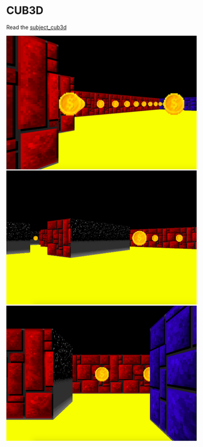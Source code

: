 # CUB3D

Read the [subject_cub3d](https://github.com/ninellekam/cub3D/blob/master/subject_cub3d.pdf)

![alt text](png_readme/pic1.png "Описание будет тут")​
![alt text](png_readme/pic2.png "Описание будет тут")​
![alt text](png_readme/pic3.png "Описание будет тут")​